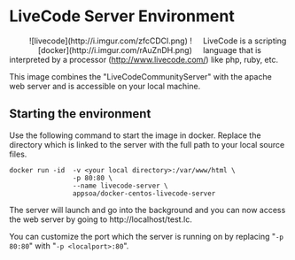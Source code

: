 # LiveCode Server Environment

<span style="float: left; padding-right: 20px; width: 330px; text-align: right; display: block;">
![livecode](http://i.imgur.com/zfcCDCl.png)
![docker](http://i.imgur.com/rAuZnDH.png)
</span>

LiveCode is a scripting language that is interpreted by a processor (<http://www.livecode.com/>) like php, ruby, etc.

This image combines the "LiveCodeCommunityServer" with the apache web server and is accessible on your local
machine.

## Starting the environment

Use the following command to start the image in docker.
Replace the directory which is linked to the server with the full path to your local source files.

```
docker run -id  -v <your local directory>:/var/www/html \
                -p 80:80 \
                --name livecode-server \
                appsoa/docker-centos-livecode-server
```

The server will launch and go into the background and you can now access the web server by going to http://localhost/test.lc.

You can customize the port which the server is running on by replacing "`-p 80:80`" with "`-p <localport>:80`".